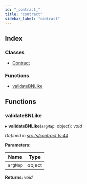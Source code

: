```yaml
---
id: "_contract_"
title: "contract"
sidebar_label: "contract"
---
```


## Index

### Classes

* [Contract](../classes/_contract_.contract.md)

### Functions

* [validateBNLike](_contract_.md#validatebnlike)

## Functions

###  validateBNLike

▸ **validateBNLike**(`argMap`: object): *void*

*Defined in [src.ts/contract.ts:44](https://github.com/nearprotocol/nearlib/blob/d578981/src.ts/contract.ts#L44)*

**Parameters:**

Name | Type |
------ | ------ |
`argMap` | object |

**Returns:** *void*
